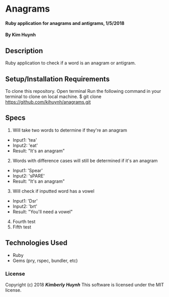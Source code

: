 # Anagrams

#### Ruby application for anagrams and antigrams, 1/5/2018

#### By Kim Huynh

## Description

Ruby application to check if a word is an anagram or antigram.

## Setup/Installation Requirements

To clone this repository.
Open terminal
Run the following command in your terminal to clone on local machine.
$ git clone https://github.com/kihuynh/anagrams.git

## Specs

1. Will take two words to determine if they're an anagram
  - Input1: 'tea'
  - Input2: 'eat'
  - Result: "It's an anagram"
2. Words with difference cases will still be determined if it's an anagram
  - Input1: 'Spear'
  - Input2: 'sPARE'
  - Result: "It's an anagram"
3. Will check if inputted word has a vowel
  - Input1: 'Dsr'
  - Input2: 'brt'
  - Result: "You'll need a vowel"
4. Fourth test
5. Fifth test


## Technologies Used

* Ruby
* Gems (pry, rspec, bundler, etc)

### License

Copyright (c) 2018 **_Kimberly Huynh_**
This software is licensed under the MIT license.
